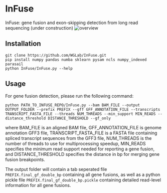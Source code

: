 # InFuse
InFuse: gene fusion and exon-skipping detection from long read sequencing (under construction)
![overview](https://github.com/user-attachments/assets/25b97717-ad02-4125-896e-203dd038a7cc)

## Installation
```
git clone https://github.com/WGLab/InFuse.git
pip install numpy pandas numba sklearn pysam ncls numpy_indexed parasail
python InFuse/InFuse.py --help
```
## Usage

For gene fusion detection, please run the following command:

`python PATH_TO_INFUSE_REPO/InFuse.py --bam BAM_FILE --output OUTPUT_FOLDER --prefix PREFIX --gff GFF_ANNOTATION_FILE --transcripts TRANSCRIPT_FASTA_FILE --threads NUM_THREADS --min_support MIN_READS --distance_threshold DISTANCE_THRESHOLD --gf_only`

where BAM_FILE is an aligned BAM file, GFF_ANNOTATION_FILE is genome annotation GFF3 file, TRANSCRIPT_FASTA_FILE is a FASTA file containing spliced transcript sequences from the GFF3 file, NUM_THREADS is the number of threads to use for multiprocessing speedup, MIN_READS specifies the minimum read support needed for reporting a gene fusion, and DISTANCE_THRESHOLD specifies the distance in bp for merging gene fusion breakpoints.

The output folder will contain a tab seperated file `PREFIX.final_gf_double_bp` containing all gene fusions, as well as a python pickle file `PREFIX.final_gf_double_bp.pickle` containing detailed read-level information for all  gene fusions.
